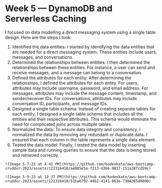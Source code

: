 # Week 5 — DynamoDB and Serverless Caching

I focused on data modelling a direct messaging system using a single table design.
Here are the steps I took:

1. Identified the data entities: I started by identifying the data entities that are needed for a direct messaging system. These entities include users, messages, and conversations.
2. Determined the relationships between entities: I then determined the relationships between these entities. For instance, a user can send and receive messages, and a message can belong to a conversation.
3. Defined the attributes for each entity: After determining the relationships, I defined the attributes for each entity. For users, attributes may include username, password, and email address. For messages, attributes may include the message content, timestamp, and sender/receiver IDs. For conversations, attributes may include conversation ID, participants, and message IDs.
4. Designed a single table schema: Instead of creating separate tables for each entity, I designed a single table schema that includes all the entities and their respective attributes. This schema would eliminate the need for complicated joins across multiple tables.
5. Normalized the data: To ensure data integrity and consistency, I normalized the data by removing any redundant or duplicate data. I ensured that each column in the table represents a single data element.
6. Tested the data model: Finally, I tested the data model by inserting sample data and running queries to ensure that the data is being stored and retrieved correctly.

``` 
![Image 5-7-23 at 4 41 PM](https://github.com/kodexkate/aws-bootcamp-cruddur-2023/assets/122316410/ae085e5a-f213-4366-9817-151a38fcd59c)
``` 


``` 
![Image 5-9-23 at 12 37 PM](https://github.com/kodexkate/aws-bootcamp-cruddur-2023/assets/122316410/51ba6792-44b2-4141-863e-7304265d8000)

```
